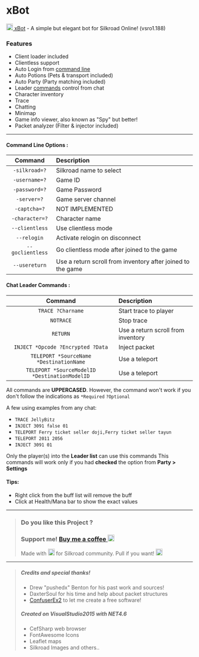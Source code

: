 # xBot
[<img src="https://1.bp.blogspot.com/-C9g73Lled-8/XSbNNtzCyII/AAAAAAAAA8o/Ho6JXt8pdygdjGwEJ_YCXCQye8HngxrFQCLcBGAs/s500-c/icon.ic" width="18" height="18"> xBot](https://projexbot.blogspot.com/ "xBot v0.0.8") - A simple but elegant bot for Silkroad Online! (vsro1.188)

### Features
- Client loader included
- Clientless support
- Auto Login from [command line](#Command-Line-Options)
- Auto Potions (Pets & transport included)
- Auto Party (Party matching included)
- Leader [commands](#Chat-Leader-Commands) control from chat
- Character inventory
- Trace
- Chatting
- Minimap
- Game info viewer, also known as "Spy" but better!
- Packet analyzer (Filter & injector included)

---
#### Command Line Options :
| Command | Description |
| :----: | :--- |
|`-silkroad=?`| Silkroad name to select
|`-username=?`| Game ID
|`-password=?`| Game Password
|`-server=?`| Game server channel
|`-captcha=?`| NOT IMPLEMENTED
|`-character=?`| Character name
|`--clientless`| Use clientless mode
|`--relogin`| Activate relogin on disconnect
|`--goclientless`| Go clientless mode after joined to the game
|`--usereturn`| Use a return scroll from inventory after joined to the game

#### Chat Leader Commands :
| Command | Description |
| :---: | :--- |
|`TRACE ?Charname`| Start trace to player
|`NOTRACE`| Stop trace
|`RETURN`| Use a return scroll from inventory
|`INJECT *Opcode ?Encrypted ?Data`| Inject packet
|`TELEPORT *SourceName *DestinationName`| Use a teleport
|`TELEPORT *SourceModelID *DestinationModelID`| Use a teleport

All commands are **UPPERCASED**. However, the command won't work if you don't follow the indications as `*Required` `?Optional`

A few using examples from any chat:
- `TRACE JellyBitz`
- `INJECT 3091 false 01`
- `TELEPORT Ferry ticket seller doji,Ferry ticket seller tayun`
- `TELEPORT 2011 2056`
- `INJECT 3091 01`

Only the player(s) into the **Leader list** can use this commands
This commands will work only if you had **checked** the option from **Party > Settings**

#### Tips:
- Right click from the buff list will remove the buff
- Click at Health/Mana bar to show the exact values

---
> ### **Do you like this Project ?**
> ### Support me! [Buy me a coffee <img src="https://twemoji.maxcdn.com/2/72x72/2615.png" width="18" height="18">](https://www.buymeacoffee.com/JellyBitz "Coffee <3")
>
> Made with <img title="Love" src="https://twemoji.maxcdn.com/2/72x72/1f499.png" width="18" height="18"> for Silkroad community. Pull if you want! <img title="JellyBitz" src="https://twemoji.maxcdn.com/2/72x72/1f575.png" width="18" height="18">

---
> ##### Credits and special thanks!
> - Drew "pushedx" Benton for his past work and sources!
> - DaxterSoul for his time and help about packet structures
> - [ConfuserEx2](https://github.com/mkaring/ConfuserEx) to let me create a free software!
>
> ##### Created on VisualStudio2015 with NET4.6
> - CefSharp web browser
> - FontAwesome Icons
> - Leaflet maps
> - Silkroad Images and others..